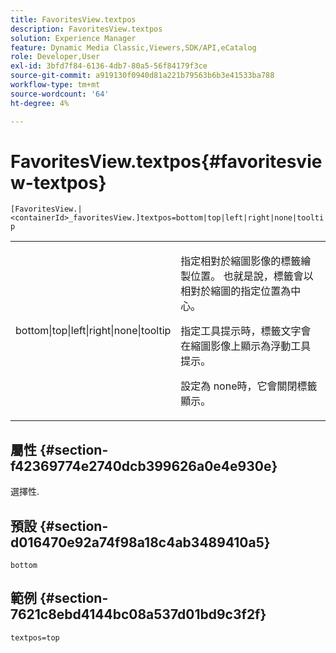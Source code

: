 ```yaml
---
title: FavoritesView.textpos
description: FavoritesView.textpos
solution: Experience Manager
feature: Dynamic Media Classic,Viewers,SDK/API,eCatalog
role: Developer,User
exl-id: 3bfd7f84-6136-4db7-80a5-56f84179f3ce
source-git-commit: a919130f0940d81a221b79563b6b3e41533ba788
workflow-type: tm+mt
source-wordcount: '64'
ht-degree: 4%

---
```


# FavoritesView.textpos{#favoritesview-textpos}

`[FavoritesView.|<containerId>_favoritesView.]textpos=bottom|top|left|right|none|tooltip`

<table id="table_2B109D2F91E64B5382B31921C3780FA5"> 
 <tbody> 
  <tr> 
   <td colname="col1"> <p><span class="codeph"> bottom|top|left|right|none|tooltip</span> </p> </td> 
   <td colname="col2"> <p> 指定相對於縮圖影像的標籤繪製位置。 也就是說，標籤會以相對於縮圖的指定位置為中心。 </p> <p>指定<span class="codeph">工具提示</span>時，標籤文字會在縮圖影像上顯示為浮動工具提示。 </p> <p>設定為<span class="codeph"> none</span>時，它會關閉標籤顯示。 </p> </td> 
  </tr> 
 </tbody> 
</table>

## 屬性 {#section-f42369774e2740dcb399626a0e4e930e}

選擇性.

## 預設 {#section-d016470e92a74f98a18c4ab3489410a5}

`bottom`

## 範例 {#section-7621c8ebd4144bc08a537d01bd9c3f2f}

`textpos=top`
